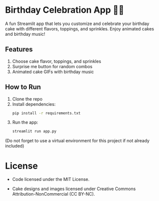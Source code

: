 # Birthday Celebration App 🎉🎂

A fun Streamlit app that lets you customize and celebrate your birthday cake with different flavors, toppings, and sprinkles. Enjoy animated cakes and birthday music!

## Features

1. Choose cake flavor, toppings, and sprinkles  
2. Surprise me button for random combos  
3. Animated cake GIFs with birthday music

## How to Run

1. Clone the repo  
2. Install dependencies:  
   ```bash
   pip install -r requirements.txt
3. Run the app:
   ```bash
   streamlit run app.py
(Do not forget to use a virtual environment for this project if not already included)

# License
* Code licensed under the MIT License.

* Cake designs and images licensed under Creative Commons Attribution-NonCommercial (CC BY-NC).